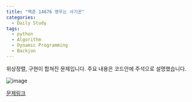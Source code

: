 ```yaml
---
title: "백준 14676 영우는 사기꾼"
categories:
  - Daily Study
tags:
  - python
  - Algorithm
  - Dynamic Programming
  - Backjon
---
```


위상정렬, 구현이 합쳐진 문제입니다.
주요 내용은 코드안에 주석으로 설명했습니다.


![image](https://user-images.githubusercontent.com/38587274/147849490-261a2a69-7f77-4d7a-896e-ed8c99b83a8a.png)



[문제링크](https://www.acmicpc.net/problem/14676)


<script src="https://gist.github.com/voka/9a31a8d9aeff4cea557521c45e93fbed.js"></script>